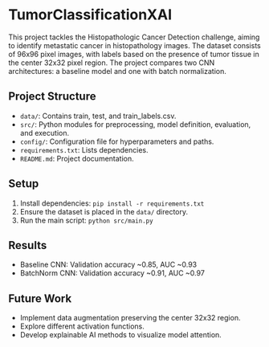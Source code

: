 # TumorClassificationXAI

This project tackles the Histopathologic Cancer Detection challenge, aiming to identify metastatic cancer in histopathology images. The dataset consists of 96x96 pixel images, with labels based on the presence of tumor tissue in the center 32x32 pixel region. The project compares two CNN architectures: a baseline model and one with batch normalization.

## Project Structure
- `data/`: Contains train, test, and train_labels.csv.
- `src/`: Python modules for preprocessing, model definition, evaluation, and execution.
- `config/`: Configuration file for hyperparameters and paths.
- `requirements.txt`: Lists dependencies.
- `README.md`: Project documentation.

## Setup
1. Install dependencies: `pip install -r requirements.txt`
2. Ensure the dataset is placed in the `data/` directory.
3. Run the main script: `python src/main.py`

## Results
- Baseline CNN: Validation accuracy ~0.85, AUC ~0.93
- BatchNorm CNN: Validation accuracy ~0.91, AUC ~0.97

## Future Work
- Implement data augmentation preserving the center 32x32 region.
- Explore different activation functions.
- Develop explainable AI methods to visualize model attention.